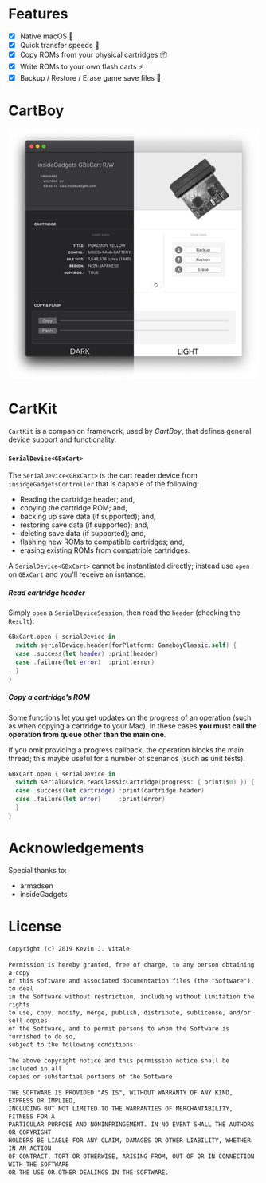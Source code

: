 # Features

- [x] Native macOS 🎉
- [x] Quick transfer speeds 🚀
- [x] Copy ROMs from your physical cartridges 📦
- [x] Write ROMs to your own flash carts ⚡️
- [x] Backup / Restore / Erase game save files 👾

# CartBoy
<img width=600 src="./Misc/Readme/CartBoy-Promo.png" />

# CartKit
`CartKit` is a companion framework, used by _CartBoy_, that
defines general device support and functionality.

#### `SerialDevice<GBxCart>`
The `SerialDevice<GBxCart>` is the cart reader device from
`insidgeGadgetsController` that is capable of the following:

 - Reading the cartridge header; and,
 - copying the cartridge ROM; and,
 - backing up save data (if supported); and,
 - restoring save data (if supported); and,
 - deleting save data (if supported); and,
 - flashing new ROMs to compatible cartridges; and,
 - erasing existing ROMs from compatrible cartridges.

A `SerialDevice<GBxCart>` cannot be instantiated directly; instead
use `open` on `GBxCart` and you'll receive an isntance.

##### Read cartridge header
Simply `open` a `SerialDeviceSession`, then read the `header`
(checking the `Result`):

```swift
GBxCart.open { serialDevice in
  switch serialDevice.header(forPlatform: GameboyClassic.self) {
  case .success(let header) :print(header)
  case .failure(let error)  :print(error)
  } 
}

```

##### Copy a cartridge's ROM
Some functions let you get updates on the progress of an operation
(such as when copying a cartridge to your Mac). In these cases **you
must call the operation from queue other than the main one**.

If you omit providing a progress callback, the operation blocks the
main thread; this maybe useful for a number of scenarios (such as unit
tests).

```swift
GBxCart.open { serialDevice in
  switch serialDevice.readClassicCartridge(progress: { print($0) }) {
  case .success(let cartridge) :print(cartridge.header)
  case .failure(let error)     :print(error)
  }
}
```

# Acknowledgements
Special thanks to:
- armadsen
- insideGadgets

# License
```
Copyright (c) 2019 Kevin J. Vitale

Permission is hereby granted, free of charge, to any person obtaining a copy 
of this software and associated documentation files (the "Software"), to deal 
in the Software without restriction, including without limitation the rights 
to use, copy, modify, merge, publish, distribute, sublicense, and/or sell copies 
of the Software, and to permit persons to whom the Software is furnished to do so, 
subject to the following conditions:

The above copyright notice and this permission notice shall be included in all 
copies or substantial portions of the Software.

THE SOFTWARE IS PROVIDED "AS IS", WITHOUT WARRANTY OF ANY KIND, EXPRESS OR IMPLIED, 
INCLUDING BUT NOT LIMITED TO THE WARRANTIES OF MERCHANTABILITY, FITNESS FOR A 
PARTICULAR PURPOSE AND NONINFRINGEMENT. IN NO EVENT SHALL THE AUTHORS OR COPYRIGHT 
HOLDERS BE LIABLE FOR ANY CLAIM, DAMAGES OR OTHER LIABILITY, WHETHER IN AN ACTION 
OF CONTRACT, TORT OR OTHERWISE, ARISING FROM, OUT OF OR IN CONNECTION WITH THE SOFTWARE 
OR THE USE OR OTHER DEALINGS IN THE SOFTWARE.
```

